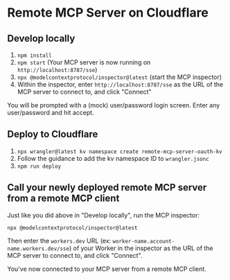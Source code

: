 # Remote MCP Server on Cloudflare

## Develop locally

1. `npm install`
2. `npm start` (Your MCP server is now running on `http://localhost:8787/sse`)
3. `npx @modelcontextprotocol/inspector@latest` (start the MCP inspector)
4. Within the inspector, enter `http://localhost:8787/sse` as the URL of the MCP server to connect to, and click "Connect"

You will be prompted with a (mock) user/password login screen. Enter any user/password and hit accept.

## Deploy to Cloudflare

1. `npx wrangler@latest kv namespace create remote-mcp-server-oauth-kv`
2. Follow the guidance to add the kv namespace ID to `wrangler.jsonc`
3. `npm run deploy`

## Call your newly deployed remote MCP server from a remote MCP client

Just like you did above in "Develop locally", run the MCP inspector:

`npx @modelcontextprotocol/inspector@latest`

Then enter the `workers.dev` URL (ex: `worker-name.account-name.workers.dev/sse`) of your Worker in the inspector as the URL of the MCP server to connect to, and click "Connect".

You've now connected to your MCP server from a remote MCP client.